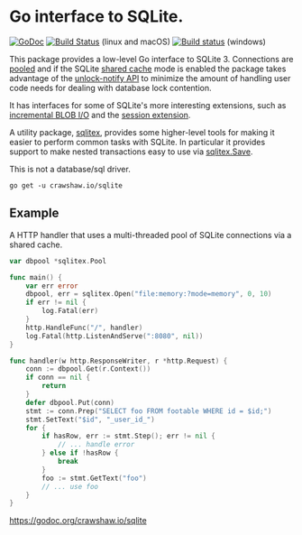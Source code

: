 # Go interface to SQLite.

[![GoDoc](https://godoc.org/crawshaw.io/sqlite?status.svg)](https://godoc.org/crawshaw.io/sqlite) [![Build Status](https://travis-ci.org/crawshaw/sqlite.svg?branch=master)](https://travis-ci.org/crawshaw/sqlite) (linux and macOS) [![Build status](https://ci.appveyor.com/api/projects/status/jh9xx6cut73ufkl8?svg=true)](https://ci.appveyor.com/project/crawshaw/sqlite) (windows)

This package provides a low-level Go interface to SQLite 3. Connections are [pooled](https://godoc.org/crawshaw.io/sqlite#Pool) and if the SQLite [shared cache](https://www.sqlite.org/sharedcache.html) mode is enabled the package takes advantage of the [unlock-notify API](https://www.sqlite.org/unlock_notify.html) to minimize the amount of handling user code needs for dealing with database lock contention.

It has interfaces for some of SQLite's more interesting extensions, such as [incremental BLOB I/O](https://www.sqlite.org/c3ref/blob_open.html) and the [session extension](https://www.sqlite.org/sessionintro.html).

A utility package, [sqlitex](https://godoc.org/crawshaw.io/sqlite/sqlitex), provides some higher-level tools for making it easier to perform common tasks with SQLite. In particular it provides support to make nested transactions easy to use via [sqlitex.Save](https://godoc.org/crawshaw.io/sqlite/sqlitex#Save).

This is not a database/sql driver.

```go get -u crawshaw.io/sqlite```

## Example

A HTTP handler that uses a multi-threaded pool of SQLite connections via a shared cache.

```go
var dbpool *sqlitex.Pool

func main() {
	var err error
	dbpool, err = sqlitex.Open("file:memory:?mode=memory", 0, 10)
	if err != nil {
		log.Fatal(err)
	}
	http.HandleFunc("/", handler)
	log.Fatal(http.ListenAndServe(":8080", nil))
}

func handler(w http.ResponseWriter, r *http.Request) {
	conn := dbpool.Get(r.Context())
	if conn == nil {
		return
	}
	defer dbpool.Put(conn)
	stmt := conn.Prep("SELECT foo FROM footable WHERE id = $id;")
	stmt.SetText("$id", "_user_id_")
	for {
		if hasRow, err := stmt.Step(); err != nil {
			// ... handle error
		} else if !hasRow {
			break
		}
		foo := stmt.GetText("foo")
		// ... use foo
	}
}
```

https://godoc.org/crawshaw.io/sqlite
